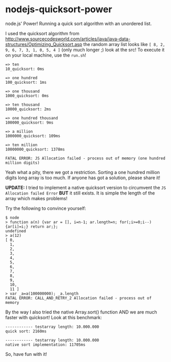 nodejs-quicksort-power
======================

node.js' Power! Running a quick sort algorithm with an unordered list.

I used the quicksort algorithm from http://www.sourcecodesworld.com/articles/java/java-data-structures/Optimizing_Quicksort.asp
the random array list looks like `[ 8, 2, 9, 6, 7, 3, 1, 0, 5, 4 ]` (only much longer ;)
look at the src! To execute it on your local machine, use the `run.sh`!

```shell
=> ten
10_quicksort: 0ms

=> one hundred
100_quicksort: 1ms

=> one thousand
1000_quicksort: 0ms

=> ten thousand
10000_quicksort: 2ms

=> one hundred thousand
100000_quicksort: 9ms

=> a million
1000000_quicksort: 109ms

=> ten million
10000000_quicksort: 1378ms

FATAL ERROR: JS Allocation failed - process out of memory (one hundred million digits)
```

Yeah what a pity, there we got a restriction. Sorting a one hundred million digits long array is too much. If anyone has got a solution, please share it!

**UPDATE:** I tried to implement a native quicksort version to circumvent the `JS Allocation failed Error` __BUT__ it still exists. It is simple the length of the array which makes problems! 

Try the following to convince yourself:

```shell
$ node
> function a(n) {var ar = [], i=n-1; ar.length=n; for(;i>=0;i--) {ar[i]=i;} return ar;};
undefined
> a(12)
[ 0,
  1,
  2,
  3,
  4,
  5,
  6,
  7,
  8,
  9,
  10,
  11 ]
> var _a=a(100000000); _a.length
FATAL ERROR: CALL_AND_RETRY_2 Allocation failed - process out of memory
```

By the way I also tried the native Array.sort() function AND we are much faster with quicksort! Look at this benchmark:

```shell
------------ testarray length: 10.000.000
quick sort: 2160ms

------------ testarray length: 10.000.000
native sort implementation: 11705ms
```

So, have fun with it!